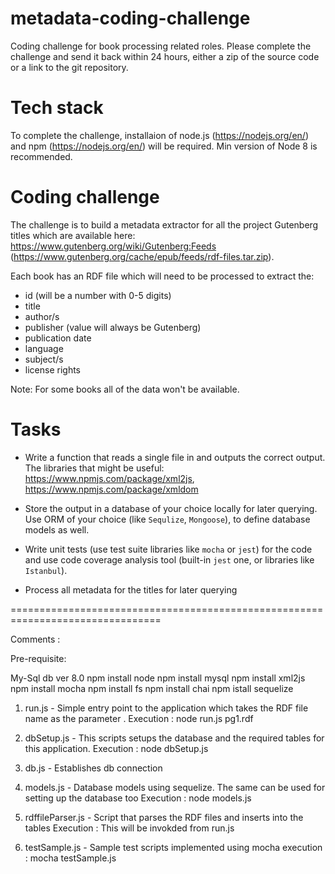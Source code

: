 # metadata-coding-challenge
Coding challenge for book processing related roles. Please complete the challenge and send it back within 24 hours, either a zip of the source code or a link to the git repository.

# Tech stack

To complete the challenge, installaion of node.js (https://nodejs.org/en/) and npm (https://nodejs.org/en/) will be required. Min version of Node 8 is recommended.

# Coding challenge

The challenge is to build a metadata extractor for all the project Gutenberg titles which are available here: https://www.gutenberg.org/wiki/Gutenberg:Feeds (https://www.gutenberg.org/cache/epub/feeds/rdf-files.tar.zip).

Each book has an RDF file which will need to be processed to extract the:

* id (will be a number with 0-5 digits)
* title
* author/s
* publisher (value will always be Gutenberg)
* publication date
* language
* subject/s
* license rights

Note: For some books all of the data won't be available.

# Tasks

* Write a function that reads a single file in and outputs the correct output. The libraries that might be useful: https://www.npmjs.com/package/xml2js, https://www.npmjs.com/package/xmldom

* Store the output in a database of your choice locally for later querying. Use ORM of your choice (like `Sequlize`, `Mongoose`), to define database models as well.

* Write unit tests (use test suite libraries like `mocha` or `jest`) for the code and use code coverage analysis tool (built-in `jest` one, or libraries like `Istanbul`).

* Process all metadata for the titles for later querying


================================================================================

Comments :

Pre-requisite:

My-Sql db ver 8.0
npm install node
npm install mysql
npm install xml2js
npm install mocha
npm install fs
npm install chai
npm istall sequelize

1. run.js - Simple entry point to the application which takes the RDF file name as the parameter . 
Execution : node run.js pg1.rdf

2. dbSetup.js - This scripts setups the database and the required tables for this application.
Execution : node dbSetup.js

3. db.js - Establishes db connection

4. models.js - Database models using sequelize. The same can be used for setting up the database too
Execution : node models.js

5. rdffileParser.js - Script that parses the RDF files and inserts into the tables
Execution : This will be invokded from run.js

6. testSample.js - Sample test scripts implemented using mocha
execution : mocha testSample.js
